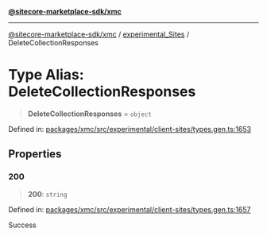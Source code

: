 [**@sitecore-marketplace-sdk/xmc**](../../../../README.md)

***

[@sitecore-marketplace-sdk/xmc](../../../../README.md) / [experimental\_Sites](../README.md) / DeleteCollectionResponses

# Type Alias: DeleteCollectionResponses

> **DeleteCollectionResponses** = `object`

Defined in: [packages/xmc/src/experimental/client-sites/types.gen.ts:1653](https://github.com/Sitecore/marketplace-sdk/blob/main/packages/xmc/src/experimental/client-sites/types.gen.ts#L1653)

## Properties

### 200

> **200**: `string`

Defined in: [packages/xmc/src/experimental/client-sites/types.gen.ts:1657](https://github.com/Sitecore/marketplace-sdk/blob/main/packages/xmc/src/experimental/client-sites/types.gen.ts#L1657)

Success

